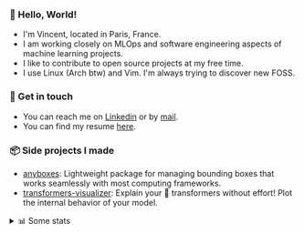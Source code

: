### 👋 Hello, World!

- I'm Vincent, located in Paris, France.
- I am working closely on MLOps and software engineering aspects of machine learning projects.
- I like to contribute to open source projects at my free time.
- I use Linux (Arch btw) and Vim. I'm always trying to discover new FOSS.

### 🔗 Get in touch

- You can reach me on [Linkedin](https://www.linkedin.com/in/vincent-duchauffour-3a9641155/) or by [mail](mailto:vincent.duchauffour@proton.me).
- You can find my resume [here](https://raw.githubusercontent.com/VDuchauffour/resume/main/resume.pdf).

### 📦 Side projects I made

- [anyboxes](https://github.com/VDuchauffour/anyboxes): Lightweight package for managing bounding boxes that works seamlessly with most computing frameworks.
- [transformers-visualizer](https://github.com/VDuchauffour/transformers-visualizer): Explain your 🤗 transformers without effort! Plot the internal behavior of your model. 

<details><summary>📊 Some stats</summary>  
  
<p align="center">
  <img alt="VDuchauffour's github stats" src="https://github-readme-stats.vercel.app/api?username=VDuchauffour&include_all_commits=true&show_icons=true&theme=react"/>
  <br />
  <img alt="VDuchauffour's streak stats" src="https://streak-stats.demolab.com?user=VDuchauffour&theme=react"/>
  <br />
  <img alt="VDuchauffour's language stats" src="https://github-readme-stats.vercel.app/api/top-langs/?username=VDuchauffour&count_private=true&include_all_commits=true&show_icons=true&layout=compact&theme=react"/>
  <!--   <br />
  <img alt="VDuchauffour's Wakatime stats" src="https://github-readme-stats.vercel.app/api/wakatime?username=VDuchauffour&theme=react"/> -->
</p>

#### 🧭 Wakatime stats
<!--START_SECTION:waka-->
![Code Time](http://img.shields.io/badge/Code%20Time-2%2C146%20hrs%2047%20mins-blue)

![Lines of code](https://img.shields.io/badge/From%20Hello%20World%20I%27ve%20Written-4.9%20million%20lines%20of%20code-blue)

**🐱 My GitHub Data** 

> 📦 981.1 kB Used in GitHub's Storage 
 > 
> 🚫 Not Opted to Hire
 > 
> 📜 9 Public Repositories 
 > 
> 🔑 2 Private Repositories 
 > 
**I'm an Early 🐤** 

```text
🌞 Morning                539 commits         ██░░░░░░░░░░░░░░░░░░░░░░░   08.48 % 
🌆 Daytime                3692 commits        ███████████████░░░░░░░░░░   58.07 % 
🌃 Evening                1725 commits        ███████░░░░░░░░░░░░░░░░░░   27.13 % 
🌙 Night                  402 commits         ██░░░░░░░░░░░░░░░░░░░░░░░   06.32 % 
```
📅 **I'm Most Productive on Monday** 

```text
Monday                   1386 commits        █████░░░░░░░░░░░░░░░░░░░░   21.80 % 
Tuesday                  1232 commits        █████░░░░░░░░░░░░░░░░░░░░   19.38 % 
Wednesday                1044 commits        ████░░░░░░░░░░░░░░░░░░░░░   16.42 % 
Thursday                 1261 commits        █████░░░░░░░░░░░░░░░░░░░░   19.83 % 
Friday                   1037 commits        ████░░░░░░░░░░░░░░░░░░░░░   16.31 % 
Saturday                 103 commits         ░░░░░░░░░░░░░░░░░░░░░░░░░   01.62 % 
Sunday                   295 commits         █░░░░░░░░░░░░░░░░░░░░░░░░   04.64 % 
```


📊 **This Week I Spent My Time On** 

```text
💬 Programming Languages: 
Python                   45 hrs              ███████████████████████░░   91.64 % 
YAML                     1 hr 6 mins         █░░░░░░░░░░░░░░░░░░░░░░░░   02.25 % 
Other                    1 hr 1 min          █░░░░░░░░░░░░░░░░░░░░░░░░   02.07 % 
C++                      46 mins             ░░░░░░░░░░░░░░░░░░░░░░░░░   01.56 % 
XML                      26 mins             ░░░░░░░░░░░░░░░░░░░░░░░░░   00.88 % 
```


 Last Updated on 05/09/2024 00:46:14 UTC
<!--END_SECTION:waka-->
</details>
